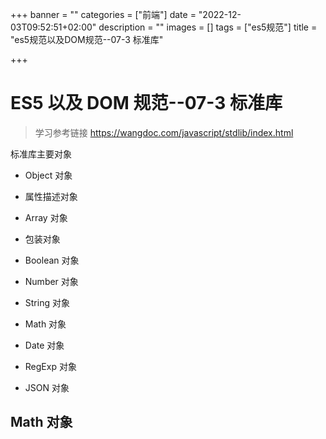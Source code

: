 

+++
banner = ""
categories = ["前端"]
date = "2022-12-03T09:52:51+02:00"
description = ""
images = []
tags = ["es5规范"]
title = "es5规范以及DOM规范--07-3 标准库"

+++
# ES5 以及 DOM 规范--07-3 标准库
> 学习参考链接 https://wangdoc.com/javascript/stdlib/index.html

标准库主要对象

* Object 对象
* 属性描述对象
* Array 对象

* 包装对象
* Boolean 对象
* Number 对象
* String 对象

* Math 对象
* Date 对象
* RegExp 对象
* JSON 对象

## Math 对象
